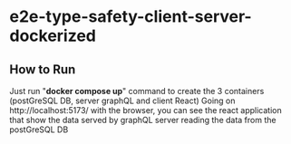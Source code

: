 # e2e-type-safety-client-server-dockerized

## How to Run

Just run "<b>docker compose up</b>" command to create the 3 containers (postGreSQL DB, server graphQL and client React)
Going on http://localhost:5173/ with the browser, you can see the react application that show the data served by graphQL server reading the data from the postGreSQL DB
